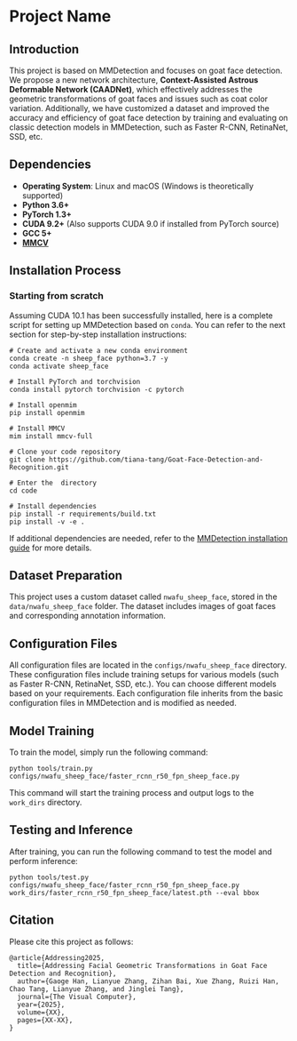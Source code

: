 
# Project Name

## Introduction

This project is based on MMDetection and focuses on goat face detection. We propose a new network architecture, **Context-Assisted Astrous Deformable Network (CAADNet)**, which effectively addresses the geometric transformations of goat faces and issues such as coat color variation. Additionally, we have customized a dataset and improved the accuracy and efficiency of goat face detection by training and evaluating on classic detection models in MMDetection, such as Faster R-CNN, RetinaNet, SSD, etc.

## Dependencies

- **Operating System**: Linux and macOS (Windows is theoretically supported)
- **Python 3.6+**
- **PyTorch 1.3+**
- **CUDA 9.2+** (Also supports CUDA 9.0 if installed from PyTorch source)
- **GCC 5+**
- **[MMCV](https://mmcv.readthedocs.io/en/latest/#installation)**

## Installation Process

### Starting from scratch

Assuming CUDA 10.1 has been successfully installed, here is a complete script for setting up MMDetection based on `conda`. You can refer to the next section for step-by-step installation instructions:

```shell
# Create and activate a new conda environment
conda create -n sheep_face python=3.7 -y
conda activate sheep_face

# Install PyTorch and torchvision
conda install pytorch torchvision -c pytorch

# Install openmim
pip install openmim

# Install MMCV
mim install mmcv-full

# Clone your code repository 
git clone https://github.com/tiana-tang/Goat-Face-Detection-and-Recognition.git

# Enter the  directory
cd code

# Install dependencies
pip install -r requirements/build.txt
pip install -v -e .
```

If additional dependencies are needed, refer to the [MMDetection installation guide](https://mmdetection.readthedocs.io/en/stable/get_started.html) for more details.

## Dataset Preparation

This project uses a custom dataset called `nwafu_sheep_face`, stored in the `data/nwafu_sheep_face` folder. The dataset includes images of goat faces and corresponding annotation information.

## Configuration Files

All configuration files are located in the `configs/nwafu_sheep_face` directory. These configuration files include training setups for various models (such as Faster R-CNN, RetinaNet, SSD, etc.). You can choose different models based on your requirements. Each configuration file inherits from the basic configuration files in MMDetection and is modified as needed.

## Model Training

To train the model, simply run the following command:

```shell
python tools/train.py configs/nwafu_sheep_face/faster_rcnn_r50_fpn_sheep_face.py
```

This command will start the training process and output logs to the `work_dirs` directory.

## Testing and Inference

After training, you can run the following command to test the model and perform inference:

```shell
python tools/test.py configs/nwafu_sheep_face/faster_rcnn_r50_fpn_sheep_face.py work_dirs/faster_rcnn_r50_fpn_sheep_face/latest.pth --eval bbox
```

## Citation

Please cite this project as follows:

```
@article{Addressing2025,
  title={Addressing Facial Geometric Transformations in Goat Face Detection and Recognition},
  author={Gaoge Han, Lianyue Zhang, Zihan Bai, Xue Zhang, Ruizi Han, Chao Tang, Lianyue Zhang, and Jinglei Tang},
  journal={The Visual Computer},
  year={2025},
  volume={XX},
  pages={XX-XX},
}
```

